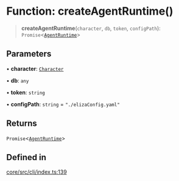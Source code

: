 # Function: createAgentRuntime()

> **createAgentRuntime**(`character`, `db`, `token`, `configPath`): `Promise`\<[`AgentRuntime`](../classes/AgentRuntime.md)\>

## Parameters

• **character**: [`Character`](../type-aliases/Character.md)

• **db**: `any`

• **token**: `string`

• **configPath**: `string` = `"./elizaConfig.yaml"`

## Returns

`Promise`\<[`AgentRuntime`](../classes/AgentRuntime.md)\>

## Defined in

[core/src/cli/index.ts:139](https://github.com/ai16z/eliza/blob/c96957e5a5d17e343b499dd4d46ce403856ac5bc/core/src/cli/index.ts#L139)
